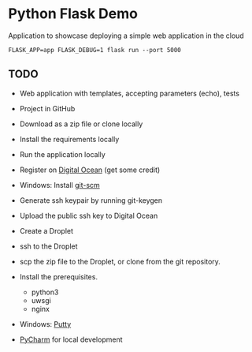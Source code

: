 # Python Flask Demo

Application to showcase deploying a simple web application in the cloud

```
FLASK_APP=app FLASK_DEBUG=1 flask run --port 5000
```


## TODO

* Web application with templates, accepting parameters (echo), tests
* Project in GitHub
* Download as a zip file or clone locally
* Install the requirements locally
* Run the application locally

* Register on [Digital Ocean](https://www.digitalocean.com/?refcode=0d4cc75b3a74) (get some credit)
* Windows: Install [git-scm](https://git-scm.com/)
* Generate ssh keypair by running git-keygen
* Upload the public ssh key to Digital Ocean

* Create a Droplet
* ssh to the Droplet
* scp the zip file to the Droplet, or clone from the git repository.
* Install the prerequisites.
   * python3
   * uwsgi
   * nginx

* Windows: [Putty](https://www.chiark.greenend.org.uk/~sgtatham/putty/)
* [PyCharm](https://www.jetbrains.com/pycharm/) for local development

